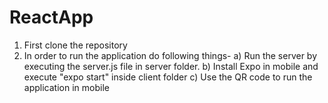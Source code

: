 # ReactApp
1. First clone the repository
2. In order to run the application do following things- 
   a) Run the server by executing the server.js file in server folder.
   b) Install Expo in mobile and execute "expo start" inside client folder
   c) Use the QR code to run the application in mobile
 
